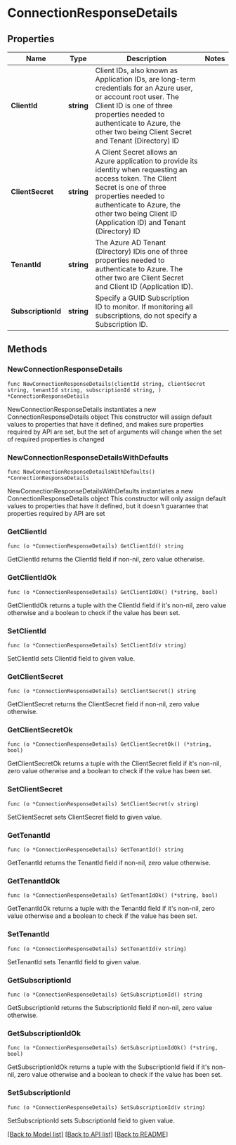 # ConnectionResponseDetails

## Properties

Name | Type | Description | Notes
------------ | ------------- | ------------- | -------------
**ClientId** | **string** | Client IDs, also known as Application IDs, are long-term credentials for an Azure user, or account root user. The Client ID is one of three properties needed to authenticate to Azure, the other two being Client Secret and Tenant (Directory) ID | 
**ClientSecret** | **string** | A Client Secret allows an Azure application to provide its identity when requesting an access token. The Client Secret is one of three properties needed to authenticate to Azure, the other two being Client ID (Application ID) and Tenant (Directory) ID | 
**TenantId** | **string** | The Azure AD Tenant (Directory) IDis one of three properties needed to authenticate to Azure. The other two are Client Secret and Client ID (Application ID). | 
**SubscriptionId** | **string** | Specify a GUID Subscription ID to monitor. If monitoring all subscriptions, do not specify a Subscription ID. | 

## Methods

### NewConnectionResponseDetails

`func NewConnectionResponseDetails(clientId string, clientSecret string, tenantId string, subscriptionId string, ) *ConnectionResponseDetails`

NewConnectionResponseDetails instantiates a new ConnectionResponseDetails object
This constructor will assign default values to properties that have it defined,
and makes sure properties required by API are set, but the set of arguments
will change when the set of required properties is changed

### NewConnectionResponseDetailsWithDefaults

`func NewConnectionResponseDetailsWithDefaults() *ConnectionResponseDetails`

NewConnectionResponseDetailsWithDefaults instantiates a new ConnectionResponseDetails object
This constructor will only assign default values to properties that have it defined,
but it doesn't guarantee that properties required by API are set

### GetClientId

`func (o *ConnectionResponseDetails) GetClientId() string`

GetClientId returns the ClientId field if non-nil, zero value otherwise.

### GetClientIdOk

`func (o *ConnectionResponseDetails) GetClientIdOk() (*string, bool)`

GetClientIdOk returns a tuple with the ClientId field if it's non-nil, zero value otherwise
and a boolean to check if the value has been set.

### SetClientId

`func (o *ConnectionResponseDetails) SetClientId(v string)`

SetClientId sets ClientId field to given value.


### GetClientSecret

`func (o *ConnectionResponseDetails) GetClientSecret() string`

GetClientSecret returns the ClientSecret field if non-nil, zero value otherwise.

### GetClientSecretOk

`func (o *ConnectionResponseDetails) GetClientSecretOk() (*string, bool)`

GetClientSecretOk returns a tuple with the ClientSecret field if it's non-nil, zero value otherwise
and a boolean to check if the value has been set.

### SetClientSecret

`func (o *ConnectionResponseDetails) SetClientSecret(v string)`

SetClientSecret sets ClientSecret field to given value.


### GetTenantId

`func (o *ConnectionResponseDetails) GetTenantId() string`

GetTenantId returns the TenantId field if non-nil, zero value otherwise.

### GetTenantIdOk

`func (o *ConnectionResponseDetails) GetTenantIdOk() (*string, bool)`

GetTenantIdOk returns a tuple with the TenantId field if it's non-nil, zero value otherwise
and a boolean to check if the value has been set.

### SetTenantId

`func (o *ConnectionResponseDetails) SetTenantId(v string)`

SetTenantId sets TenantId field to given value.


### GetSubscriptionId

`func (o *ConnectionResponseDetails) GetSubscriptionId() string`

GetSubscriptionId returns the SubscriptionId field if non-nil, zero value otherwise.

### GetSubscriptionIdOk

`func (o *ConnectionResponseDetails) GetSubscriptionIdOk() (*string, bool)`

GetSubscriptionIdOk returns a tuple with the SubscriptionId field if it's non-nil, zero value otherwise
and a boolean to check if the value has been set.

### SetSubscriptionId

`func (o *ConnectionResponseDetails) SetSubscriptionId(v string)`

SetSubscriptionId sets SubscriptionId field to given value.



[[Back to Model list]](../README.md#documentation-for-models) [[Back to API list]](../README.md#documentation-for-api-endpoints) [[Back to README]](../README.md)


